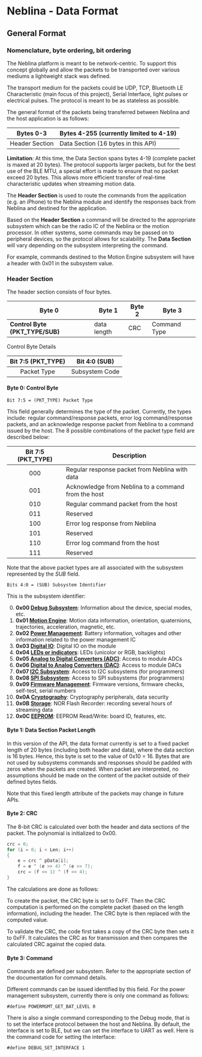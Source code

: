 # Neblina - Data Format

## General Format

### Nomenclature, byte ordering, bit ordering

The Neblina platform is meant to be network-centric.  To support this concept globally and allow the packets to be transported over various mediums a lightweight stack was defined.  

The transport medium for the packets could be UDP, TCP, Bluetooth LE Characteristic (main focus of this project), Serial Interface, light pulses or electrical pulses.  The protocol is meant to be as stateless as possible.

The general format of the packets being transferred between Neblina and the host application is as follows:

| Bytes 0-3      | Bytes 4-255 (currently limited to 4-19)    |
|----------------|----------------|
| Header Section | Data Section (16 bytes in this API)  |

**Limitation**: At this time, the Data Section spans bytes 4-19 (complete packet is maxed at 20 bytes).  The protocol supports larger packets, but for the best use of the BLE MTU, a special effort is made to ensure that no packet exceed 20 bytes.  This allows more efficient transfer of real-time characteristic updates when streaming motion data.

The **Header Section** is used to route the commands from the application (e.g. an iPhone) to the Neblina module and identify the responses back from Neblina and destined for the application.

Based on the **Header Section** a command will be directed to the appropriate subsystem which can be the radio IC of the Neblina or the motion processor.  In other systems, some commands may be passed on to peripheral devices, so the protocol allows for scalability.  The **Data Section** will vary depending on the subsystem interpreting the command.

For example, commands destined to the Motion Engine subsystem will have a header with 0x01 in the subsystem value.

### Header Section
The header section consists of four bytes.

|  Byte 0  |  Byte 1 | Byte 2 |   Byte 3   |
|----------|---------|--------|------------|
|    **Control Byte (PKT_TYPE/SUB)** | data length|  CRC   |Command Type|

Control Byte Details

|  Bit 7:5 (PKT_TYPE) |   Bit 4:0 (SUB)  |
|:-------------------:|:----------------:|
|     Packet Type     |  Subsystem Code  |


#### Byte 0: Control Byte
`Bit 7:5 = (PKT_TYPE) Packet Type`

This field generally determines the type of the packet. Currently, the types include: regular command/response packets, error log command/response packets, and an acknowledge response packet from Neblina to a command issued by the host. The 8 possible combinations of the packet type field are described below:

|  Bit 7:5 (PKT_TYPE) |                    Description                    |
|:-------------------:|---------------------------------------------------|
|         000         |Regular response packet from Neblina with data     |
|         001         |Acknowledge from Neblina to a command from the host|
|         010         |Regular command packet from the host               |
|         011         |Reserved                                           |
|         100         |Error log response from Neblina                    |
|         101         |Reserved                                           |
|         110         |Error log command from the host                    |
|         111         |Reserved                                           |

Note that the above packet types are all associated with the subsystem represented by the *SUB* field. 

<!---
```c 
Bit#7: (ERR) Error Log Indicator
```
If set to 1, it shows that the packet is an error log command/response associated with the subsystem represented by *SUB*. Otherwise, if set to 0, it shows that the packet is a regular command/response associated with the subsystem represented by *SUB*.

```c 
Bit#6: (CR) Command/Response Indicator
```
If set to 1, it shows that the packet is a command from the host to the target device. Otherwise, the packet is a response from the target to the host. *Note: Target is usually the Neblina module or one of its component, host is a tablet or smartphone*

```c 
Bit#5: (ACK) Acknowledge Indicator
```
If set to 1, it shows that the packet is a simple acknowledge response from Neblina to a command issued by the host.
--->

`Bits 4:0 = (SUB) Subsystem Identifier`

This is the subsystem identifier:

0. **0x00 [Debug Subsystem](/debug.html)**: Information about the device, special modes, etc.
1. **0x01 [Motion Engine](/motionenginepackets.html)**: Motion data information, orientation, quaternions, trajectories, acceleration, magnetic, etc.
2. **0x02 [Power Management](/powermanagement.html)**: Battery information, voltages and other information related to the power management IC
3. **0x03 [Digital IO](/digitalio.html)**: Digital IO on the module
4. **0x04 [LEDs or indicators](/led.html)**: LEDs (unicolor or RGB, backlights)
5. **0x05 [Analog to Digital Converters (ADC)](/adc.html)**: Access to module ADCs
6. **0x06 [Digital to Analog Converters (DAC)](/dac.html)**: Access to module DACs
7. **0x07 [I2C Subsystem](/i2c.html)**: Access to I2C subsystems (for programmers)
8. **0x08 [SPI Subsystem](/spi.html)**: Access to SPI subsystems (for programmers)
9. **0x09 [Firmware Management](/firmware.html)**: Firmware versions, firmware checks, self-test, serial numbers
10. **0x0A [Cryptography](/security.html)**: Cryptography peripherals, data security
11. **0x0B [Storage](/norflash.html)**: NOR Flash Recorder: recording several hours of streaming data
12. **0x0C [EEPROM](/eeprom.html)**: EEPROM Read/Write: board ID, features, etc. 

#### Byte 1: Data Section Packet Length

In this version of the API, the data format currently is set to a fixed packet length of 20 bytes (including both header and data), where the data section is 16 bytes. Hence, this byte is set to the value of 0x10 = 16.  Bytes that are not used by subsystems commands and responses should be padded with zeros when the packets are created.  When packet are interpreted, no assumptions should be made on the content of the packet outside of their defined bytes fields.

Note that this fixed length attribute of the packets may change in future APIs.

#### Byte 2: CRC
The 8-bit CRC is calculated over both the header and data sections of the packet. The polynomial is initialized to 0x00.

```c
crc = 0;
for (i = 0; i < Len; i++)
{
    e = crc ^ pData[i];
    f = e ^ (e >> 4) ^ (e >> 7);
    crc = (f << 1) ^ (f << 4);
}
```    

The calculations are done as follows:

To create the packet, the CRC byte is set to 0xFF.  Then the CRC computation is performed on the complete packet (based on the length information), including the header. The CRC byte is then replaced with the computed value.

To validate the CRC, the code first takes a copy of the CRC byte then sets it to 0xFF.  It calculates the CRC as for transmission and then compares the calculated CRC against the copied data.

#### Byte 3: Command

Commands are defined per subsystem.  Refer to the appropriate section of the documentation for command details.

Different commands can be issued identified by this field. For the power management subsystem, currently there is only one command as follows:

`#define POWERMGMT_GET_BAT_LEVEL 0`

There is also a single command corresponding to the Debug mode, that is to set the interface protocol between the host and Neblina. By default, the interface is set to BLE, but we can set the interface to UART as well. Here is the command code for setting the interface:

`#define DEBUG_SET_INTERFACE 1`
